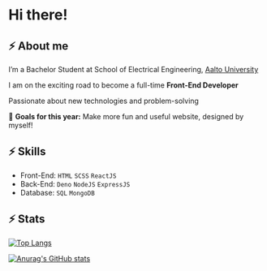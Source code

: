 # Hi there!

## ⚡ About me
I’m a Bachelor Student at School of Electrical Engineering, [Aalto University](https://www.aalto.fi/en)

I am on the exciting road to become a full-time **Front-End Developer**

Passionate about new technologies and problem-solving

🔭 **Goals for this year:** Make more fun and useful website, designed by myself!

## ⚡ Skills

- Front-End: `HTML` `SCSS` `ReactJS` 
- Back-End: `Deno` `NodeJS` `ExpressJS` 
- Database: `SQL` `MongoDB`

## ⚡ Stats
[![Top Langs](https://github-readme-stats.vercel.app/api/top-langs/?username=TheLondonEye700&layout=compact)](https://github.com/anuraghazra/github-readme-stats)

[![Anurag's GitHub stats](https://github-readme-stats.vercel.app/api?username=TheLondonEye700&count_private=true)](https://github.com/anuraghazra/github-readme-stats)


<!--
**TheLondonEye700/TheLondonEye700** is a ✨ _special_ ✨ repository because its `README.md` (this file) appears on your GitHub profile.

Here are some ideas to get you started:

- 🔭 I’m currently working on ...
- 🌱 I’m currently learning ...
- 👯 I’m looking to collaborate on ...
- 🤔 I’m looking for help with ...
- 💬 Ask me about ...
- 📫 How to reach me: ...
- 😄 Pronouns: ...
- ⚡ Fun fact: ...
-->
